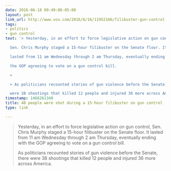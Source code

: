 ```yaml
---
date: 2016-06-18 09:49:00-05:00
layout: post
link_url: http://www.vox.com/2016/6/16/11952166/filibuster-gun-control-shootings
tags:
- politics
- gun control
text: '> Yesterday, in an effort to force legislative action on gun control,

  Sen. Chris Murphy staged a 15-hour filibuster on the Senate floor. It

  lasted from 11 am Wednesday through 2 am Thursday, eventually ending with

  the GOP agreeing to vote on a gun control bill.

  >

  > As politicians recounted stories of gun violence before the Senate, there

  were 38 shootings that killed 12 people and injured 36 more across America.'
timestamp: 1466261340
title: 48 people were shot during a 15-hour filibuster on gun control
type: link

---
```

> Yesterday, in an effort to force legislative action on gun control,
Sen. Chris Murphy staged a 15-hour filibuster on the Senate floor. It
lasted from 11 am Wednesday through 2 am Thursday, eventually ending with
the GOP agreeing to vote on a gun control bill.
>
> As politicians recounted stories of gun violence before the Senate, there
were 38 shootings that killed 12 people and injured 36 more across America.
